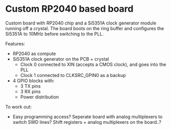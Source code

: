 # Custom RP2040 based board

Custom board with RP2040 chip and a Si5351A clock generator module running off a crystal. The board boots on the ring buffer and configures the Si5351A to 10MHz before switching to the PLL.

Features:
- RP2040 as compute
- Si5351A clock generator on the PCB + crystal
    - Clock 0 connected to XIN (accepts a CMOS clock), and goes into the PLL
    - Clock 1 connected to CLKSRC_GPIN0 as a backup
- 4 GPIO blocks with:
    - 3 TX pins
    - 3 RX pins
    - Power distribution

To work out:
- Easy programming access? Seperate board with analog multiplexers to switch SWD lines? Shift registers + analog multiplexers on the board..?